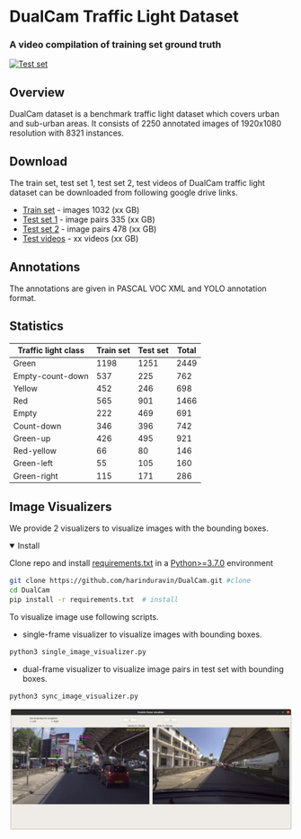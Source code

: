 # DualCam Traffic Light Dataset

### A video compilation of training set ground truth

[![Test set](https://img.youtube.com/vi/-MDhaj5U6ag/0.jpg)](https://www.youtube.com/watch?v=-MDhaj5U6ag)

## Overview
DualCam dataset is a benchmark traffic light dataset which covers urban and sub-urban areas. It consists of 2250 annotated images of 1920x1080 resolution with 8321 instances.

## Download
The train set, test set 1, test set 2, test videos of DualCam traffic light dataset can be downloaded from following google drive links.

* [Train set](https://github.com/harinduravin/DualCam)   - images 1032 (xx GB)
* [Test set 1](https://github.com/harinduravin/DualCam)  - image pairs 335 (xx GB)
* [Test set 2](https://github.com/harinduravin/DualCam)  - image pairs 478 (xx GB)
* [Test videos](https://github.com/harinduravin/DualCam) - xx videos (xx GB)

## Annotations
The annotations are given in  PASCAL VOC XML and YOLO annotation format.

## Statistics

| Traffic light class  | Train set | Test set | Total |
| -------------------- | --------- | -------- | ----- |
| Green                | 1198      | 1251     | 2449  |
| Empty-count-down     | 537       | 225      | 762   |
| Yellow               | 452       | 246      | 698   |
| Red                  | 565       | 901      | 1466  |
| Empty                | 222       | 469      | 691   |
| Count-down           | 346       | 396      | 742   |
| Green-up             | 426       | 495      | 921   |
| Red-yellow           | 66        | 80       | 146   |
| Green-left           | 55        | 105      | 160   |
| Green-right          | 115       | 171      | 286   |


## Image Visualizers
We provide 2 visualizers to visualize images with the bounding boxes.

<details open>
<summary>Install</summary>

Clone repo and install [requirements.txt](https://github.com/harinduravin/DualCam.git) in a [Python>=3.7.0](https://www.python.org/) environment

```bash
git clone https://github.com/harinduravin/DualCam.git #clone
cd DualCam
pip install -r requirements.txt  # install
```
</details>

To visualize image use following scripts.

* single-frame visualizer to visualize images with bounding boxes.

```bash
python3 single_image_visualizer.py
```

* dual-frame visualizer to visualize image pairs in test set with bounding boxes.

```bash
python3 sync_image_visualizer.py
```

![Double frame visualizer](Images/sync_visualizer.jpg)
